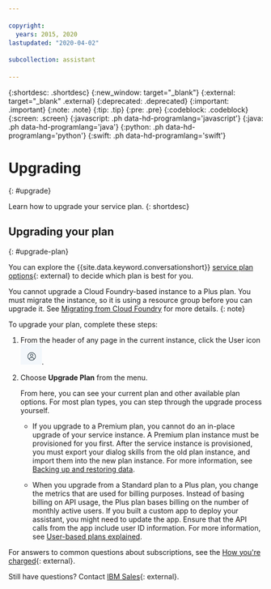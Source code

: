 ```yaml
---

copyright:
  years: 2015, 2020
lastupdated: "2020-04-02"

subcollection: assistant

---
```


{:shortdesc: .shortdesc}
{:new_window: target="_blank"}
{:external: target="_blank" .external}
{:deprecated: .deprecated}
{:important: .important}
{:note: .note}
{:tip: .tip}
{:pre: .pre}
{:codeblock: .codeblock}
{:screen: .screen}
{:javascript: .ph data-hd-programlang='javascript'}
{:java: .ph data-hd-programlang='java'}
{:python: .ph data-hd-programlang='python'}
{:swift: .ph data-hd-programlang='swift'}

# Upgrading
{: #upgrade}

Learn how to upgrade your service plan.
{: shortdesc}

## Upgrading your plan
{: #upgrade-plan}

You can explore the {{site.data.keyword.conversationshort}} [service plan options](https://www.ibm.com/cloud/watson-assistant/pricing/){: external} to decide which plan is best for you.

You cannot upgrade a Cloud Foundry-based instance to a Plus plan. You must migrate the instance, so it is using a resource group before you can upgrade it. See [Migrating from Cloud Foundry](/docs/watson?topic=watson-migrate) for more details.
{: note}

To upgrade your plan, complete these steps:

1. From the header of any page in the current instance, click the User icon ![user icon](images/user-icon.png).
1.  Choose **Upgrade Plan** from the menu.

    From here, you can see your current plan and other available plan options. For most plan types, you can step through the upgrade process yourself.

    - If you upgrade to a Premium plan, you cannot do an in-place upgrade of your service instance. A Premium plan instance must be provisioned for you first. After the service instance is provisioned, you must export your dialog skills from the old plan instance, and import them into the new plan instance. For more information, see [Backing up and restoring data](/docs/assistant?topic=assistant-backup).

    - When you upgrade from a Standard plan to a Plus plan, you change the metrics that are used for billing purposes. Instead of basing billing on API usage, the Plus plan bases billing on the number of monthly active users. If you built a custom app to deploy your assistant, you might need to update the app. Ensure that the API calls from the app include user ID information. For more information, see [User-based plans explained](/docs/assistant?topic=assistant-services-information#services-information-user-based-plans).

For answers to common questions about subscriptions, see the [How you're charged](/docs/billing-usage?topic=billing-usage-charges){: external}.

Still have questions? Contact [IBM Sales](https://www.ibm.com/account/reg/us-en/subscribe?formid=urx-20970){: external}.
